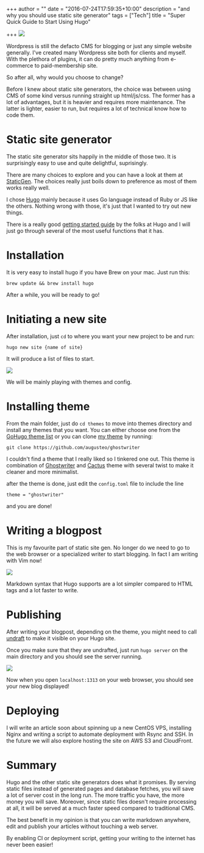 +++
author = ""
date = "2016-07-24T17:59:35+10:00"
description = "and why you should use static site generator"
tags = ["Tech"]
title = "Super Quick Guide to Start Using Hugo"

+++
![][banner]

Wordpress is still the defacto CMS for blogging or just any simple website generally. I've created many Wordpress site both for clients and myself. With the plethora of plugins, it can do pretty much anything from e-commerce to paid-membership site.

So after all, why would you choose to change?

Before I knew about static site generators, the choice was between using CMS of some kind versus running straight up html/js/css. The former has a lot of advantages, but it is heavier and requires more maintenance. The latter is lighter, easier to run, but requires a lot of technical know how to code them.

# Static site generator
The static site generator sits happily in the middle of those two. It is surprisingly easy to use and quite delightful, suprisingly.

There are many choices to explore and you can have a look at them at [StaticGen][1]. The choices really just boils down to preference as most of them works really well.

I chose [Hugo][2] mainly because it uses Go language instead of Ruby or JS like the others. Nothing wrong with those, it's just that I wanted to try out new things.

There is a really good [getting started guide][3] by the folks at Hugo and I will just go through several of the most useful functions that it has.

# Installation
It is very easy to install hugo if you have Brew on your mac. Just run this:

`brew update && brew install hugo`

After a while, you will be ready to go!

# Initiating a new site
After installation, just `cd` to where you want your new project to be and run:

`hugo new site {name of site}`

It will produce a list of files to start.

![][4]

We will be mainly playing with themes and config.

# Installing theme
From the main folder, just do `cd themes` to move into themes directory and install any themes that you want. You can either choose one from the [GoHugo theme list][themelist] or you can clone [my theme][mytheme] by running:

`git clone https://github.com/augusteo/ghostwriter`

I couldn't find a theme that I really liked so I tinkered one out. This theme is combination of [Ghostwriter][6] and [Cactus][7] theme with several twist to make it cleaner and more minimalist.

after the theme is done, just edit the `config.toml` file to include the line 

`theme = "ghostwriter"` 

and you are done!

# Writing a blogpost
This is my favourite part of static site gen. No longer do we need to go to the web browser or a specialized writer to start blogging. In fact I am writing with Vim now!

![][5]

Markdown syntax that Hugo supports are a lot simpler compared to HTML tags and a lot faster to write.  

# Publishing
After writing your blogpost, depending on the theme, you might need to call [undraft][undraft] to make it visible on your Hugo site.

Once you make sure that they are undrafted, just run `hugo server` on the main directory and you should see the server running.

![][hugoserver]

Now when you open `localhost:1313` on your web browser, you should see your new blog displayed!

# Deploying
I will write an article soon about spinning up a new CentOS VPS, installing Nginx and writing a script to automate deployment with Rsync and SSH. In the future we will also explore hosting the site on AWS S3 and CloudFront.

# Summary
Hugo and the other static site generators does what it promises. By serving static files instead of generated pages and database fetches, you will save a lot of server cost in the long run. The more traffic you have, the more money you will save. Moreover, since static files doesn't require processing at all, it will be served at a much faster speed compared to traditional CMS.

The best benefit in my opinion is that you can write markdown anywhere, edit and publish your articles without touching a web server.

By enabling CI or deployment script, getting your writing to the internet has never been easier!

[banner]: /blogFiles/photo-1466046690866-98181611563d.jpeg
[1]: https://www.staticgen.com
[2]: https://gohugo.io
[3]: http://gohugo.io/overview/quickstart/
[4]: /blogFiles/hugonewsite.jpg
[5]: /blogFiles/hugovim.jpg
[themelist]: http://themes.gohugo.io
[mytheme]: https://github.com/augusteo/ghostwriter
[6]: http://themes.gohugo.io/ghostwriter/
[7]: http://themes.gohugo.io/cactus/
[undraft]: https://gohugo.io/commands/hugo_undraft/
[hugoserver]: /blogFiles/hugoserver.jpg

